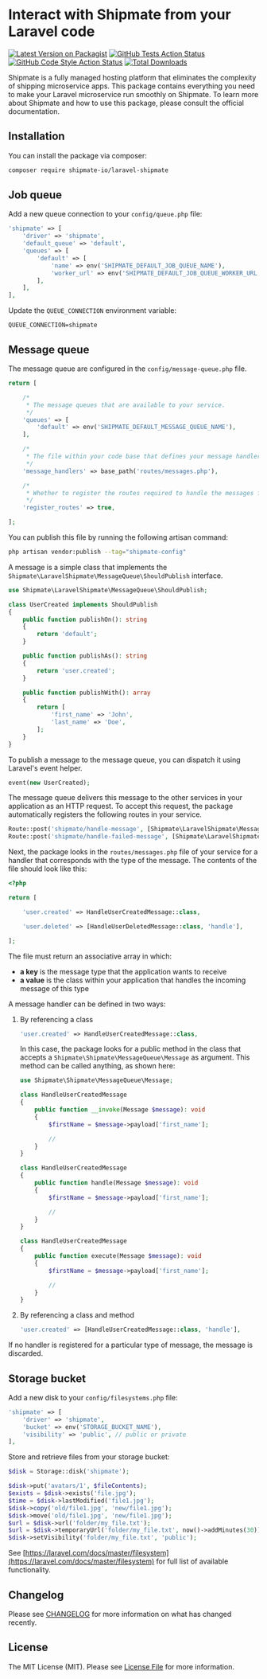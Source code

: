 # Interact with Shipmate from your Laravel code

[![Latest Version on Packagist](https://img.shields.io/packagist/v/shipmate-io/laravel-shipmate.svg?style=flat-square)](https://packagist.org/packages/shipmate-io/laravel-shipmate)
[![GitHub Tests Action Status](https://img.shields.io/github/workflow/status/shipmate-io/laravel-shipmate/run-tests?label=tests)](https://github.com/shipmate-io/laravel-shipmate/actions?query=workflow%3Arun-tests+branch%3Amain)
[![GitHub Code Style Action Status](https://img.shields.io/github/workflow/status/shipmate-io/laravel-shipmate/Fix%20PHP%20code%20style%20issues?label=code%20style)](https://github.com/shipmate-io/laravel-shipmate/actions?query=workflow%3A"Fix+PHP+code+style+issues"+branch%3Amain)
[![Total Downloads](https://img.shields.io/packagist/dt/shipmate-io/laravel-shipmate.svg?style=flat-square)](https://packagist.org/packages/shipmate-io/laravel-shipmate)

Shipmate is a fully managed hosting platform that eliminates the complexity of shipping microservice apps. This package contains everything you need to make your Laravel microservice run smoothly on Shipmate. To learn more about Shipmate and how to use this package, please consult the official documentation.

## Installation

You can install the package via composer:

```bash
composer require shipmate-io/laravel-shipmate
```

## Job queue

Add a new queue connection to your `config/queue.php` file:

```php
'shipmate' => [
    'driver' => 'shipmate',
    'default_queue' => 'default',
    'queues' => [
        'default' => [
            'name' => env('SHIPMATE_DEFAULT_JOB_QUEUE_NAME'),
            'worker_url' => env('SHIPMATE_DEFAULT_JOB_QUEUE_WORKER_URL'),
        ],
    ],
],
```

Update the `QUEUE_CONNECTION` environment variable:

```
QUEUE_CONNECTION=shipmate
```

## Message queue

The message queue are configured in the `config/message-queue.php` file.

```php
return [

    /*
     * The message queues that are available to your service.
     */
    'queues' => [
        'default' => env('SHIPMATE_DEFAULT_MESSAGE_QUEUE_NAME'),
    ],

    /*
     * The file within your code base that defines your message handlers.
     */
    'message_handlers' => base_path('routes/messages.php'),

    /*
     * Whether to register the routes required to handle the messages from the message queues.
     */
    'register_routes' => true,

];
```

You can publish this file by running the following artisan command:

```bash
php artisan vendor:publish --tag="shipmate-config"
```

A message is a simple class that implements the `Shipmate\LaravelShipmate\MessageQueue\ShouldPublish` interface.

```php
use Shipmate\LaravelShipmate\MessageQueue\ShouldPublish;

class UserCreated implements ShouldPublish
{
    public function publishOn(): string
    {
        return 'default';
    }

    public function publishAs(): string
    {
        return 'user.created';
    }

    public function publishWith(): array
    {
        return [
            'first_name' => 'John',
            'last_name' => 'Doe',
        ];
    }
}
```

To publish a message to the message queue, you can dispatch it using Laravel's event helper.

```php
event(new UserCreated);
```

The message queue delivers this message to the other services in your application as an HTTP request. To accept
this request, the package automatically registers the following routes in your service.

```php
Route::post('shipmate/handle-message', [Shipmate\LaravelShipmate\MessageQueue\MessageQueueController::class, 'handleMessage']);
Route::post('shipmate/handle-failed-message', [Shipmate\LaravelShipmate\MessageQueue\MessageQueueController::class, 'handleFailedMessage']);
```

Next, the package looks in the `routes/messages.php` file of your service for a handler that corresponds with the
type of the message. The contents of the file should look like this:

```php
<?php

return [

    'user.created' => HandleUserCreatedMessage::class,

    'user.deleted' => [HandleUserDeletedMessage::class, 'handle'],

];
```

The file must return an associative array in which:
- **a key** is the message type that the application wants to receive
- **a value** is the class within your application that handles the incoming message of this type

A message handler can be defined in two ways:

1. By referencing a class

    ```php
    'user.created' => HandleUserCreatedMessage::class,
    ```

   In this case, the package looks for a public method in the class that accepts a `Shipmate\Shipmate\MessageQueue\Message`
   as argument. This method can be called anything, as shown here:

    ```php
    use Shipmate\Shipmate\MessageQueue\Message;
   
    class HandleUserCreatedMessage
    {
        public function __invoke(Message $message): void
        {
            $firstName = $message->payload['first_name'];
   
            //
        }
    }
    
    class HandleUserCreatedMessage
    {
        public function handle(Message $message): void
        {
            $firstName = $message->payload['first_name'];
   
            //
        }
    }
    
    class HandleUserCreatedMessage
    {
        public function execute(Message $message): void
        {
            $firstName = $message->payload['first_name'];
   
            //
        }
    }
    ```

2. By referencing a class and method

    ```php
    'user.created' => [HandleUserCreatedMessage::class, 'handle'],
    ```

If no handler is registered for a particular type of message, the message is discarded.

## Storage bucket

Add a new disk to your `config/filesystems.php` file:

```php
'shipmate' => [
    'driver' => 'shipmate',
    'bucket' => env('STORAGE_BUCKET_NAME'),
    'visibility' => 'public', // public or private
],
```

Store and retrieve files from your storage bucket:

```php
$disk = Storage::disk('shipmate');

$disk->put('avatars/1', $fileContents);
$exists = $disk->exists('file.jpg');
$time = $disk->lastModified('file1.jpg');
$disk->copy('old/file1.jpg', 'new/file1.jpg');
$disk->move('old/file1.jpg', 'new/file1.jpg');
$url = $disk->url('folder/my_file.txt');
$url = $disk->temporaryUrl('folder/my_file.txt', now()->addMinutes(30));
$disk->setVisibility('folder/my_file.txt', 'public');
```

See [https://laravel.com/docs/master/filesystem](https://laravel.com/docs/master/filesystem) for full list of available functionality.

## Changelog

Please see [CHANGELOG](CHANGELOG.md) for more information on what has changed recently.

## License

The MIT License (MIT). Please see [License File](LICENSE.md) for more information.
